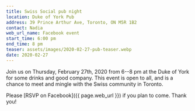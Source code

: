 ```yaml
---
title: Swiss Social pub night
location: Duke of York Pub
address: 39 Prince Arthur Ave, Toronto, ON M5R 1B2
contact: Nadia
web_url_name: Facebook event
start_time: 6:00 pm
end_time: 8 pm
teaser: assets/images/2020-02-27-pub-teaser.webp
date: 2020-02-27
---
```


Join us on Thursday, February 27th, 2020 from 6--8 pm at the Duke of York for
some drinks and good company. This event is open to all, and is a chance to
meet and mingle with the Swiss community in Toronto.

Please [RSVP on Facebook]({{ page.web_url }}) if you plan to come. Thank you!
